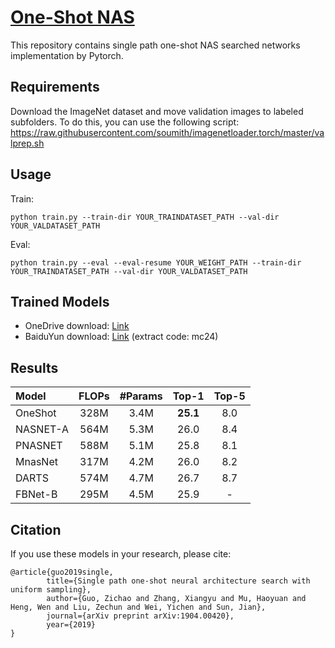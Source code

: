 # [One-Shot NAS](https://arxiv.org/abs/1904.00420)
This repository contains single path one-shot NAS searched networks implementation by Pytorch.


## Requirements
Download the ImageNet dataset and move validation images to labeled subfolders. To do this, you can use the following script:
https://raw.githubusercontent.com/soumith/imagenetloader.torch/master/valprep.sh

## Usage
Train:
```shell
python train.py --train-dir YOUR_TRAINDATASET_PATH --val-dir YOUR_VALDATASET_PATH
```
Eval:
```shell
python train.py --eval --eval-resume YOUR_WEIGHT_PATH --train-dir YOUR_TRAINDATASET_PATH --val-dir YOUR_VALDATASET_PATH
```
  


## Trained Models
- OneDrive download: [Link](https://1drv.ms/f/s!AgaP37NGYuEXhRfQxHRseR7eSxXo)
- BaiduYun download: [Link](https://pan.baidu.com/s/1EUQVoFPb74yZm0JWHKjFOw) (extract code: mc24)



## Results


| Model                  | FLOPs | #Params   | Top-1 | Top-5 |
| :--------------------- | :---: | :------:  | :---: | :---: |
|    OneShot |  328M |  3.4M |  **25.1**   |   8.0   |
|    NASNET-A|  564M |  5.3M |  26.0   |   8.4   |
|    PNASNET|  588M |  5.1M |  25.8   |   8.1   |
|    MnasNet|  317M |  4.2M |  26.0   |  8.2   |
|    DARTS|  574M|  4.7M |  26.7   |   8.7  |
|    FBNet-B|  295M|  4.5M |  25.9   |   -   |
    
## Citation
If you use these models in your research, please cite:


    @article{guo2019single,
            title={Single path one-shot neural architecture search with uniform sampling},
            author={Guo, Zichao and Zhang, Xiangyu and Mu, Haoyuan and Heng, Wen and Liu, Zechun and Wei, Yichen and Sun, Jian},
            journal={arXiv preprint arXiv:1904.00420},
            year={2019}
    }
